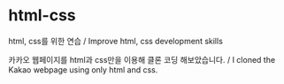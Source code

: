 # html-css
html, css를 위한 연습 / Improve html, css development skills

카카오 웹페이지를 html과 css만을 이용해 클론 코딩 해보았습니다. / I cloned the Kakao webpage using only html and css.

